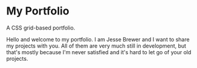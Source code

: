 # My Portfolio

A CSS grid-based portfolio.

Hello and welcome to my portfolio. I am Jesse Brewer and I want to share my projects with you. All of them are very much still in development, but that's mostly because I'm never satisfied and it's hard to let go of your old projects.
